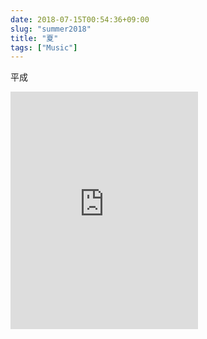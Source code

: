```yaml
---
date: 2018-07-15T00:54:36+09:00
slug: "summer2018"
title: "夏"
tags: ["Music"]
---
```

<!--more-->
平成
<div class="youtube">
<iframe src="https://open.spotify.com/embed/user/rnelo_so/playlist/0TT1EVxA0JJRN9klw0qaiG" width="300" height="380" frameborder="0" allowtransparency="true" allow="encrypted-media"></iframe>
</div>
